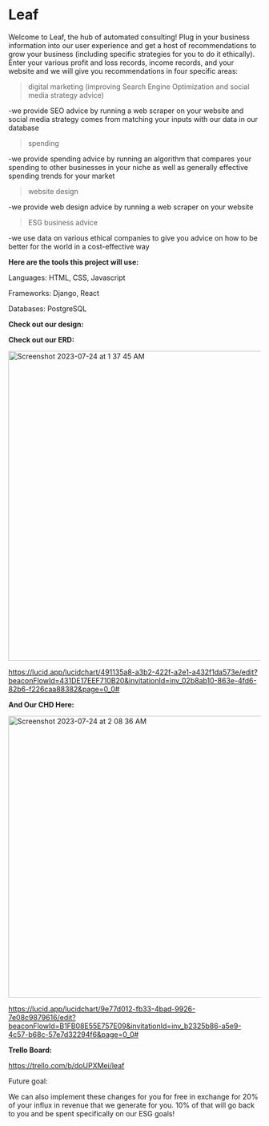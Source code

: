 # Leaf

Welcome to Leaf, the hub of automated consulting! Plug in your business information into our user experience and get a host of recommendations to grow your business (including specific strategies for you to do it ethically). Enter your various profit and loss records, income records, and your website and we will give you recommendations in four specific areas: 

>digital marketing (improving Search Engine Optimization and social media strategy advice)
>
  -we provide SEO advice by running a web scraper on your website and social media strategy comes from matching your inputs with our data in our database
>spending
>
  -we provide spending advice by running an algorithm that compares your spending to other businesses in your niche as well as generally effective spending   trends for your market
>website design
>
  -we provide web design advice by running a web scraper on your website
>ESG business advice
>
  -we use data on various ethical companies to give you advice on how to be better for the world in a cost-effective way


<strong>Here are the tools this project will use:</strong>

Languages: HTML, CSS, Javascript

Frameworks: Django, React

Databases: PostgreSQL

<strong>Check out our design:</strong>

<strong>Check out our ERD:</strong>

<img width="618" alt="Screenshot 2023-07-24 at 1 37 45 AM" src="https://github.com/jlemenager/Leaf/assets/131897602/c6087a81-a314-4257-8ad9-98fd8a6e0c0c">

https://lucid.app/lucidchart/491135a8-a3b2-422f-a2e1-a432f1da573e/edit?beaconFlowId=431DE17EEF710B20&invitationId=inv_02b8ab10-863e-4fd6-82b6-f226caa88382&page=0_0#

<strong>And Our CHD Here:</strong>

<img width="562" alt="Screenshot 2023-07-24 at 2 08 36 AM" src="https://github.com/jlemenager/Leaf/assets/131897602/47575459-dd63-4454-a232-655a2616794e">

https://lucid.app/lucidchart/9e77d012-fb33-4bad-9926-7e08c9879616/edit?beaconFlowId=B1FB08E55E757E09&invitationId=inv_b2325b86-a5e9-4c57-b68c-57e7d32294f6&page=0_0#

<strong>Trello Board:</strong>

https://trello.com/b/doUPXMei/leaf

Future goal:

We can also implement these changes for you for free in exchange for 20% of your influx in revenue that we generate for you. 10% of that will go back to you and be spent specifically on our ESG goals!
